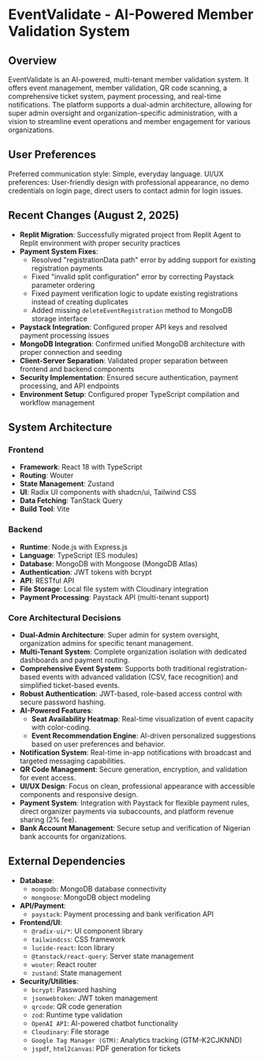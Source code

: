 # EventValidate - AI-Powered Member Validation System

## Overview
EventValidate is an AI-powered, multi-tenant member validation system. It offers event management, member validation, QR code scanning, a comprehensive ticket system, payment processing, and real-time notifications. The platform supports a dual-admin architecture, allowing for super admin oversight and organization-specific administration, with a vision to streamline event operations and member engagement for various organizations.

## User Preferences
Preferred communication style: Simple, everyday language.
UI/UX preferences: User-friendly design with professional appearance, no demo credentials on login page, direct users to contact admin for login issues.

## Recent Changes (August 2, 2025)
- **Replit Migration**: Successfully migrated project from Replit Agent to Replit environment with proper security practices
- **Payment System Fixes**: 
  - Resolved "registrationData path" error by adding support for existing registration payments
  - Fixed "invalid split configuration" error by correcting Paystack parameter ordering
  - Fixed payment verification logic to update existing registrations instead of creating duplicates
  - Added missing `deleteEventRegistration` method to MongoDB storage interface
- **Paystack Integration**: Configured proper API keys and resolved payment processing issues
- **MongoDB Integration**: Confirmed unified MongoDB architecture with proper connection and seeding
- **Client-Server Separation**: Validated proper separation between frontend and backend components
- **Security Implementation**: Ensured secure authentication, payment processing, and API endpoints
- **Environment Setup**: Configured proper TypeScript compilation and workflow management

## System Architecture
### Frontend
- **Framework**: React 18 with TypeScript
- **Routing**: Wouter
- **State Management**: Zustand
- **UI**: Radix UI components with shadcn/ui, Tailwind CSS
- **Data Fetching**: TanStack Query
- **Build Tool**: Vite

### Backend
- **Runtime**: Node.js with Express.js
- **Language**: TypeScript (ES modules)
- **Database**: MongoDB with Mongoose (MongoDB Atlas)
- **Authentication**: JWT tokens with bcrypt
- **API**: RESTful API
- **File Storage**: Local file system with Cloudinary integration
- **Payment Processing**: Paystack API (multi-tenant support)

### Core Architectural Decisions
- **Dual-Admin Architecture**: Super admin for system oversight, organization admins for specific tenant management.
- **Multi-Tenant System**: Complete organization isolation with dedicated dashboards and payment routing.
- **Comprehensive Event System**: Supports both traditional registration-based events with advanced validation (CSV, face recognition) and simplified ticket-based events.
- **Robust Authentication**: JWT-based, role-based access control with secure password hashing.
- **AI-Powered Features**:
    - **Seat Availability Heatmap**: Real-time visualization of event capacity with color-coding.
    - **Event Recommendation Engine**: AI-driven personalized suggestions based on user preferences and behavior.
- **Notification System**: Real-time in-app notifications with broadcast and targeted messaging capabilities.
- **QR Code Management**: Secure generation, encryption, and validation for event access.
- **UI/UX Design**: Focus on clean, professional appearance with accessible components and responsive design.
- **Payment System**: Integration with Paystack for flexible payment rules, direct organizer payments via subaccounts, and platform revenue sharing (2% fee).
- **Bank Account Management**: Secure setup and verification of Nigerian bank accounts for organizations.

## External Dependencies
- **Database**:
    - `mongodb`: MongoDB database connectivity
    - `mongoose`: MongoDB object modeling
- **API/Payment**:
    - `paystack`: Payment processing and bank verification API
- **Frontend/UI**:
    - `@radix-ui/*`: UI component library
    - `tailwindcss`: CSS framework
    - `lucide-react`: Icon library
    - `@tanstack/react-query`: Server state management
    - `wouter`: React router
    - `zustand`: State management
- **Security/Utilities**:
    - `bcrypt`: Password hashing
    - `jsonwebtoken`: JWT token management
    - `qrcode`: QR code generation
    - `zod`: Runtime type validation
    - `OpenAI API`: AI-powered chatbot functionality
    - `Cloudinary`: File storage
    - `Google Tag Manager (GTM)`: Analytics tracking (GTM-K2CJKNND)
    - `jspdf`, `html2canvas`: PDF generation for tickets
```